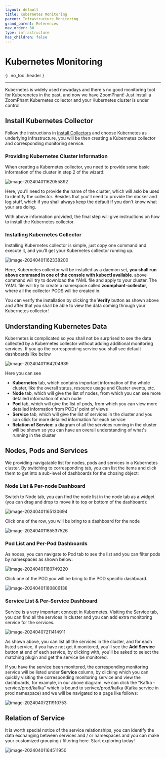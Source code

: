 ```yaml
---
layout: default
title: Kubernetes Monitoring
parent: Infrastructure Monitoring
grand_parent: References
nav_order: 30
type: infrastructure
has_children: false
---
```


# Kubernetes Monitoring
{: .no_toc .header }

----
Kubernetes is widely used nowadays and there's no good monitoring tool for Kuberenetes in the past, and now we have ZoomPhant! Just install a ZoomPhant Kubernetes collector and your Kubernetes cluster is under control.

## Install Kubernetes Collector

Follow the instructions in  [Install Collectors](../collector/) and choose Kubernetes as underlying infrastructure, you will be then creating a Kubernetes collector and corresponding monitoring service.

### Providing Kubernetes Cluster Information

When creating a Kubernetes collector, you need to provide some basic information of the cluster in step 2 of the wizard:

![image-20240401162055892](./image-20240401162055892.png)



Here, you'll need to provide the name of the cluster, which will aslo be used to identify the collector. Besides that you'll need to provide the docker and log stuff, which if you shall always keep the default if you don't know what your are doing.

With above information provided, the final step will give instructions on how to install the Kubernetes collector.

### Installing Kubernetes Collector

Installing Kubernetes collector is simple, just copy one command and execute it, and you'll get your Kubernetes collector running up.

![image-20240401162338200](./image-20240401162338200.png)



Here, Kubernetes collector will be installed as a daemon set, **you shall run above command in one of the console with kubectl available**. above command will try to download the YAML file and apply to your cluster. The YAML file will try to create a namespace called **zoomphant-collector**, where all the collector PODS will be created in.

You can verify the installation by clicking the **Verify** button as shown above and after that you shall be able to view the data coming through your Kubernetes collector!



## Understanding Kubernetes Data

Kubernetes is complicated so you shall not be surprised to see the data collected by a Kubernetes collector without adding additional monitoring services. If you go the corresponding service you shall see default dashboards like below

![image-20240401164204939](./image-20240401164204939.png)

Here you can see

* **Kubernetes** tab, which contains important information of the whole cluster, like the overall status, resource usage and Cluster events, etc.
* **Node** tab, which will give the list of nodes, from which you can see more detailed information of each node
* **Pod** tab, which will give the list of pods, from which you can view more detailed information from PODs' point of views
* **Service** tab, which will give the list of services in the cluster and you can click for more detailed information for each service
* **Relation of Service**: a diagram of all the services running in the cluster will be shown so you can have an overall understanding of what's running in the cluster



## Nodes, Pods and Services

We providing navigatable list for nodes, pods and services in a Kubernetes cluster. By switching to corresponding tab, you can list the items and click them to get into a sub-level of dashboards for the chosing object:

### Node List & Per-node Dashboard

Switch to Node tab, you can find the node list in the node tab as a widget (you can drag and drop to move it to top or bottom of the dashboard):

![image-20240401165130694](./image-20240401165130694.png)



Click one of the row, you will be bring to a dashboard for the node

![image-20240401165537526](./image-20240401165537526.png)



### Pod List and Per-Pod Dashboards

As nodes, you can navigate to Pod tab to see the list and you can filter pods by namespaces as shown below:

![image-20240401180749220](./image-20240401180749220.png)



Click one of the POD you will be bring to the POD specific dashboard.

![image-20240401180806138](./image-20240401180806138.png)



### Service List & Per-Service Dashboard

Service is a very important concept in Kubernetes. Visiting the Service tab, you can find all the services in cluster and you can add extra monitoring service for the services.

![image-20240407211414911](./image-20240407211414911.png)



As shown above, you can list all the services in the cluster, and for each listed service, if you have not get it monitored, you'll see the **Add Service** button at end of each service, by clicking with, you'll be asked to select the matching plugin and get the service be monitored.

If you have the service been monitored, the corresponding monitoring service will be listed under **Service** column, by clicking which you can quickly visiting the corresponding monitoring service and view the dashboards, for example, in our above diagram, we can click the "Kafka - service/prod/kafka" which is bound to serivce/prod/kafka (Kafka service in prod namespace) and we will be navigated to a page like follows:

![image-20240407211910753](./image-20240407211910753.png)

## Relation of Service ##

It is worth special notice of the service relationships, you can identify the data exchanging between services and / or namespaces and you can make your customized grouping / filtering here. Start exploring today!

![image-20240401164511950](./image-20240401164511950.png)

